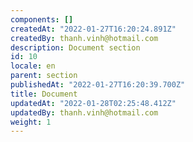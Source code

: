 ```yaml
---
components: []
createdAt: "2022-01-27T16:20:24.891Z"
createdBy: thanh.vinh@hotmail.com
description: Document section
id: 10
locale: en
parent: section
publishedAt: "2022-01-27T16:20:39.700Z"
title: Document
updatedAt: "2022-01-28T02:25:48.412Z"
updatedBy: thanh.vinh@hotmail.com
weight: 1
---
```


